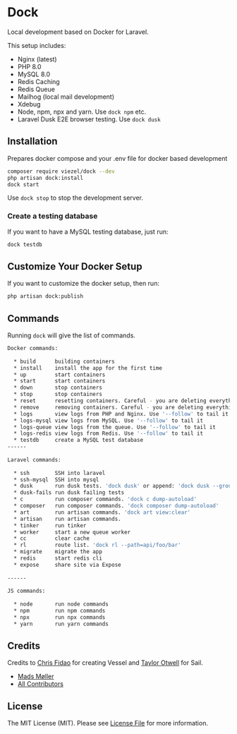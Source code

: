 # Dock

Local development based on Docker for Laravel.

This setup includes:

 * Nginx (latest)
 * PHP 8.0
 * MySQL 8.0
 * Redis Caching
 * Redis Queue
 * Mailhog (local mail development)
 * Xdebug
 * Node, npm, npx and yarn. Use `dock npm` etc.
 * Laravel Dusk E2E browser testing. Use `dock dusk`

## Installation 

Prepares docker compose and your .env file for docker based development

```bash
composer require viezel/dock --dev
php artisan dock:install
dock start
```

Use `dock stop` to stop the development server. 

### Create a testing database 

If you want to have a MySQL testing database, just run:

```bash
dock testdb
```

## Customize Your Docker Setup

If you want to customize the docker setup, then run:

```bash
php artisan dock:publish
```

## Commands

Running `dock` will give the list of commands.

```bash
Docker commands: 
 
  * build      building containers
  * install    install the app for the first time
  * up         start containers
  * start      start containers
  * down       stop containers
  * stop       stop containers
  * reset      resetting containers. Careful - you are deleting everything
  * remove     removing containers. Careful - you are deleting everything
  * logs       view logs from PHP and Nginx. Use '--follow' to tail it
  * logs-mysql view logs from MySQL. Use '--follow' to tail it
  * logs-queue view logs from the queue. Use '--follow' to tail it
  * logs-redis view logs from Redis. Use '--follow' to tail it
  * testdb     create a MySQL test database
------
 
Laravel commands: 
 
  * ssh        SSH into laravel
  * ssh-mysql  SSH into mysql
  * dusk       run dusk tests. 'dock dusk' or append: 'dock dusk --group=foo'
  * dusk-fails run dusk failing tests 
  * c          run composer commands. 'dock c dump-autoload'
  * composer   run composer commands. 'dock composer dump-autoload'
  * art        run artisan commands. 'dock art view:clear'
  * artisan    run artisan commands.
  * tinker     run tinker
  * worker     start a new queue worker
  * cc         clear cache
  * rl         route list. 'dock rl --path=api/foo/bar'
  * migrate    migrate the app
  * redis      start redis cli
  * expose     share site via Expose
 
------
 
JS commands: 
 
  * node       run node commands
  * npm        run npm commands
  * npx        run npx commands
  * yarn       run yarn commands

```

## Credits

Credits to [Chris Fidao](https://github.com/fideloper) for creating Vessel and [Taylor Otwell](https://github.com/taylorotwell) for Sail. 

- [Mads Møller](https://github.com/viezel)
- [All Contributors](../../contributors)

## License

The MIT License (MIT). Please see [License File](LICENSE.md) for more information.
